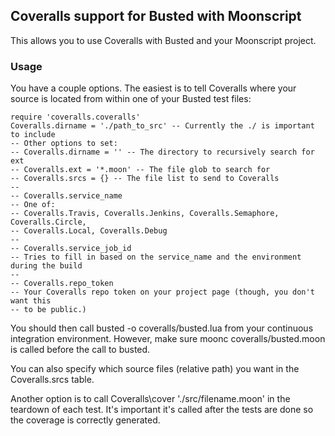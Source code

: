 ## Coveralls support for Busted with Moonscript

This allows you to use Coveralls with Busted and your Moonscript project.

### Usage
You have a couple options. The easiest is to tell Coveralls where your source
is located from within one of your Busted test files:
```moonscript
require 'coveralls.coveralls'
Coveralls.dirname = './path_to_src' -- Currently the ./ is important to include
-- Other options to set:
-- Coveralls.dirname = '' -- The directory to recursively search for ext
-- Coveralls.ext = '*.moon' -- The file glob to search for
-- Coveralls.srcs = {} -- The file list to send to Coveralls
--
-- Coveralls.service_name
-- One of:
-- Coveralls.Travis, Coveralls.Jenkins, Coveralls.Semaphore, Coveralls.Circle,
-- Coveralls.Local, Coveralls.Debug
--
-- Coveralls.service_job_id
-- Tries to fill in based on the service_name and the environment during the build
--
-- Coveralls.repo_token
-- Your Coveralls repo token on your project page (though, you don't want this
-- to be public.)
```
You should then call busted -o coveralls/busted.lua from your continuous integration environment. However, make sure moonc coveralls/busted.moon is called before the call to busted.

You can also specify which source files (relative path) you want in the Coveralls.srcs table.

Another option is to call Coveralls\cover './src/filename.moon' in the teardown of each test. It's important it's called after the tests are done so the coverage is correctly generated.

